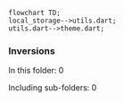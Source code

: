<!---
Generated by https://github.com/polina-c/layerlens
Dependencies that create loops (inversions) are marked with `!`.
-->

```mermaid
flowchart TD;
local_storage-->utils.dart;
utils.dart-->theme.dart;
```

### Inversions
In this folder: 0

Including sub-folders: 0

